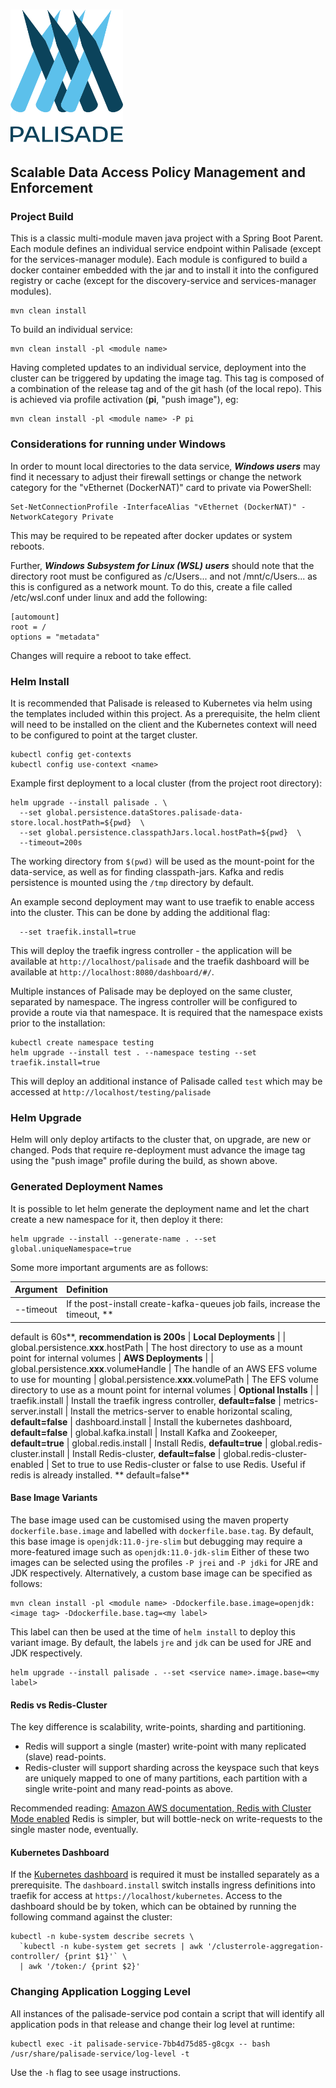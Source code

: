 <!---
Copyright 2018-2021 Crown Copyright

Licensed under the Apache License, Version 2.0 (the "License");
you may not use this file except in compliance with the License.
You may obtain a copy of the License at

  http://www.apache.org/licenses/LICENSE-2.0

Unless required by applicable law or agreed to in writing, software
distributed under the License is distributed on an "AS IS" BASIS,
WITHOUT WARRANTIES OR CONDITIONS OF ANY KIND, either express or implied.
See the License for the specific language governing permissions and
limitations under the License.
--->

# <img src="logos/logo.svg" width="180">

## Scalable Data Access Policy Management and Enforcement

### Project Build

This is a classic multi-module maven java project with a Spring Boot Parent. Each module defines an individual service
endpoint within Palisade (except for the services-manager module). Each module is configured to build a docker container
embedded with the jar and to install it into the configured registry or cache (except for the discovery-service and
services-manager modules).

```
mvn clean install
```

To build an individual service:

```
mvn clean install -pl <module name>
```

Having completed updates to an individual service, deployment into the cluster can be triggered by updating the image
tag. This tag is composed of a combination of the release tag and of the git hash (of the local repo). This is achieved
via profile activation (**pi**, "push image"), eg:

```
mvn clean install -pl <module name> -P pi
```

### Considerations for running under Windows

In order to mount local directories to the data service, ***Windows users*** may find it necessary to adjust their
firewall settings or change the network category for the "vEthernet (DockerNAT)" card to private via PowerShell:

```
Set-NetConnectionProfile -InterfaceAlias "vEthernet (DockerNAT)" -NetworkCategory Private
```

This may be required to be repeated after docker updates or system reboots.

Further, ***Windows Subsystem for Linux (WSL) users*** should note that the directory root must be configured as
/c/Users... and not /mnt/c/Users... as this is configured as a network mount. To do this, create a file called
/etc/wsl.conf under linux and add the following:

```
[automount]
root = /
options = "metadata"
```

Changes will require a reboot to take effect.

### Helm Install

It is recommended that Palisade is released to Kubernetes via helm using the templates included within this project. As
a prerequisite, the helm client will need to be installed on the client and the Kubernetes context will need to be
configured to point at the target cluster.

```
kubectl config get-contexts
kubectl config use-context <name>
```

Example first deployment to a local cluster (from the project root directory):

```  
helm upgrade --install palisade . \
  --set global.persistence.dataStores.palisade-data-store.local.hostPath=${pwd}  \
  --set global.persistence.classpathJars.local.hostPath=${pwd}  \
  --timeout=200s
```

The working directory from `$(pwd)` will be used as the mount-point for the data-service, as well as for finding
classpath-jars. Kafka and redis persistence is mounted using the `/tmp` directory by default.

An example second deployment may want to use traefik to enable access into the cluster. This can be done by adding the
additional flag:

```
  --set traefik.install=true
```

This will deploy the traefik ingress controller - the application will be available at `http://localhost/palisade` and
the traefik dashboard will be available at `http://localhost:8080/dashboard/#/`.

Multiple instances of Palisade may be deployed on the same cluster, separated by namespace. The ingress controller will
be configured to provide a route via that namespace. It is required that the namespace exists prior to the installation:

```
kubectl create namespace testing
helm upgrade --install test . --namespace testing --set traefik.install=true
```

This will deploy an additional instance of Palisade called `test` which may be accessed
at `http://localhost/testing/palisade`

### Helm Upgrade

Helm will only deploy artifacts to the cluster that, on upgrade, are new or changed. Pods that require re-deployment
must advance the image tag using the "push image" profile during the build, as shown above.

### Generated Deployment Names

It is possible to let helm generate the deployment name and let the chart create a new namespace for it, then deploy it
there:

```
helm upgrade --install --generate-name . --set global.uniqueNamespace=true
```

Some more important arguments are as follows:

| Argument                                | Definition
|:----------------------------------------|:----------------------------------------
| --timeout                               | If the post-install create-kafka-queues job fails, increase the timeout, **
default is 60s**, **recommendation is 200s**
| **Local Deployments**                   |
| global.persistence.**xxx**.hostPath     | The host directory to use as a mount point for internal volumes
| **AWS Deployments**                     |
| global.persistence.**xxx**.volumeHandle | The handle of an AWS EFS volume to use for mounting
| global.persistence.**xxx**.volumePath   | The EFS volume directory to use as a mount point for internal volumes
| **Optional Installs**                   |
| traefik.install                         | Install the traefik ingress controller, **default=false**
| metrics-server.install                  | Install the metrics-server to enable horizontal scaling, **default=false**
| dashboard.install                       | Install the kubernetes dashboard, **default=false**
| global.kafka.install                    | Install Kafka and Zookeeper, **default=true**
| global.redis.install                    | Install Redis, **default=true**
| global.redis-cluster.install            | Install Redis-cluster, **default=false**
| global.redis-cluster-enabled              | Set to true to use Redis-cluster or false to use Redis. Useful if redis is already installed. **
default=false**

#### Base Image Variants

The base image used can be customised using the maven property `dockerfile.base.image` and labelled
with `dockerfile.base.tag`. By default, this base image is `openjdk:11.0-jre-slim` but debugging may require a
more-featured image such as `openjdk:11.0-jdk-slim`
Either of these two images can be selected using the profiles `-P jrei` and `-P jdki` for JRE and JDK respectively.
Alternatively, a custom base image can be specified as follows:

```
mvn clean install -pl <module name> -Ddockerfile.base.image=openjdk:<image tag> -Ddockerfile.base.tag=<my label>
```

This label can then be used at the time of `helm install` to deploy this variant image. By default, the labels `jre`
and `jdk` can be used for JRE and JDK respectively.

```
helm upgrade --install palisade . --set <service name>.image.base=<my label>
```

#### Redis vs Redis-Cluster

The key difference is scalability, write-points, sharding and partitioning.

* Redis will support a single (master) write-point with many replicated (slave) read-points.
* Redis-cluster will support sharding across the keyspace such that keys are uniquely mapped to one of many partitions,
  each partition with a single write-point and many read-points as above.

Recommended
reading: [Amazon AWS documentation, Redis with Cluster Mode enabled](https://docs.aws.amazon.com/AmazonElastiCache/latest/red-ug/Replication.Redis-RedisCluster.html)
Redis is simpler, but will bottle-neck on write-requests to the single master node, eventually.

#### Kubernetes Dashboard

If the [Kubernetes dashboard](https://kubernetes.io/docs/tasks/access-application-cluster/web-ui-dashboard/) is required
it must be installed separately as a prerequisite. The `dashboard.install` switch installs ingress definitions into
traefik for access at `https://localhost/kubernetes`. Access to the dashboard should be by token, which can be obtained
by running the following command against the cluster:

```
kubectl -n kube-system describe secrets \
  `kubectl -n kube-system get secrets | awk '/clusterrole-aggregation-controller/ {print $1}'` \
  | awk '/token:/ {print $2}'
```

### Changing Application Logging Level

All instances of the palisade-service pod contain a script that will identify all application pods in that release and
change their log level at runtime:

```
kubectl exec -it palisade-service-7bb4d75d85-g8cgx -- bash /usr/share/palisade-service/log-level -t
```

Use the `-h` flag to see usage instructions.
